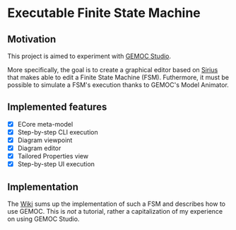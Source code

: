 # Executable Finite State Machine

## Motivation

This project is aimed to experiment with [GEMOC Studio](http://gemoc.org/studio.html).

More specifically, the goal is to create a graphical editor based on [Sirius](https://www.eclipse.org/sirius/) that makes able to edit a Finite State Machine (FSM). Futhermore, it must be possible to simulate a FSM's execution thanks to GEMOC's Model Animator.

## Implemented features

- [x] ECore meta-model
- [x] Step-by-step CLI execution
- [x] Diagram viewpoint
- [x] Diagram editor
- [x] Tailored Properties view
- [x] Step-by-step UI execution

## Implementation

The [Wiki](https://github.com/KazeJiyu/gemoc-fsm/wiki) sums up the implementation of such a FSM and describes how to use GEMOC. This is _not_ a tutorial, rather a capitalization of my experience on using GEMOC Studio.